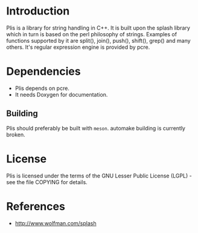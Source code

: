 # Introduction

Plis is a library for string handling in C++. It is built upon the
splash library which in turn is based on the perl philosophy of
strings. Examples of functions supported by it are split(), join(),
push(), shift(), grep() and many others. It's regular expression
engine is provided by pcre.

# Dependencies

* Plis depends on pcre.
* It needs Doxygen for documentation.

## Building

Plis should preferably be built with `meson`. automake building is currently broken.

# License

Plis is licensed under the terms of the 
GNU Lesser Public License (LGPL) - see the file
COPYING for details.

# References
- http://www.wolfman.com/splash
